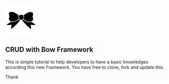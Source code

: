 <img src="https://raw.githubusercontent.com/bowphp/arts/master/bow.jpg" width="100">

## CRUD with Bow Framework

This is simple tutorial to help developers to have a basic knowledges according this new Framework.
You have free to clone, fork and update this.

Thank
